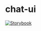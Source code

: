 # chat-ui

[![Storybook](https://raw.githubusercontent.com/storybookjs/brand/master/badge/badge-storybook.svg)](https://60d0c19cc019520049efe3de-jxwqevfvqp.chromatic.com/)
